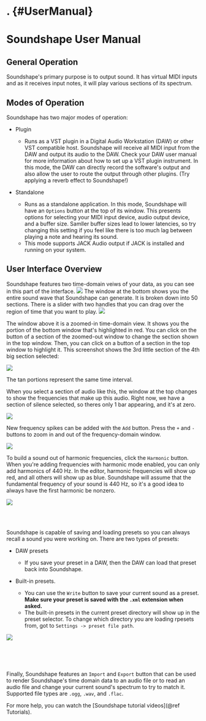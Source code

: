 . {#UserManual}
=================

# Soundshape User Manual

## General Operation
Soundshape's primary purpose is to output sound.
It has virtual MIDI inputs and as it receives input notes,
it will play various sections of its spectrum.

## Modes of Operation
Soundshape has two major modes of operation:
- Plugin
    + Runs as a VST plugin in a Digital Audio Workstation (DAW) 
    or other VST compatible host. Soundshape will receive all
    MIDI input from the DAW and output its audio to the DAW. 
    Check your DAW user manual for more information about how to
    set up a VST plugin instrument.
    In this mode, the DAW can directly record the software's 
    output and also allow the user to route the output through
    other plugins. (Try applying a reverb effect to Soundshape!)
    
- Standalone
    + Runs as a standalone application. In this mode, Soundshape
    will have an `Options` button at the top of its window.
    This presents options for selecting your MIDI input device,
    audio output device, and a buffer size.
    Samller buffer sizes lead to lower latencies, so try changing
    this setting if you feel like there is too much lag between 
    playing a note and hearing its sound.
    + This mode supports JACK Audio output if JACK is installed
    and running on your system.
    
## User Interface Overview
Soundshape features two time-domain veiws of your data, as you can see 
in this part of the interface.
![](timeWindows.png)
The window at the bottom shows you the entire sound wave that Soundshape
can generate.
It is broken down into 50 sections.
There is a slider with two handles that you can drag over the region
of time that you want to play.
![](doubleSlider.png)

The window above it is a zoomed-in time-domain view. It shows you
the portion of the bottom window that's highlighted in red.
You can click on the button of a section of the zoomed-out window 
to change the section shown in the top window. Then, you can click
on a button of a section in the top window to highlight it. This
screenshot shows the 3rd little section of the 4th big section selected:

![](timeSelection.png)

The tan portions represent the same time interval. 

When you select a section of audio like this, the window at the top changes to
show the frequencies that make up this audio. Right now, we have a section
of silence selected, so theres only 1 bar appearing, and it's at zero.

![](frequenciesZero.png)

New frequency spikes can be added with the `Add` button.
Press the `+` and `-` buttons to zoom in and out of the frequency-domain window.

![](zoomAndAdd.png)

To build a sound out of harmonic frequencies, click the `Harmonic` button.
When you're adding frequencies with harmonic mode enabled, you can only add
harmonics of 440 Hz.
In the editor, harmonic frequencies will show up red, and all others will
show up as blue.
Soundshape will assume that the fundamental frequency of your sound is 
440 Hz, so it's a good idea to always have the first harmonic be nonzero.

![](harmonics.png)

<br/>
<br/>

Soundshape is capable of saving and loading presets so you can always
recall a sound you were working on. There are two types of presets:
- DAW presets
     + If you save your preset in a DAW, then the DAW can load that preset
     back into Soundshape.
     
- Built-in presets.
     + You can use the `Write` button to save your current sound as a preset.
     **Make sure your preset is saved with the `.xml` extension when asked.**
     + The built-in presets in the current preset directory will show up in
     the preset selector. To change which directory you are loading rpesets
     from, got to `Settings -> preset file path`.
     
![](presets.png)
     
<br/>
<br/>
<br/>

Finally, Soundshape features an `Import` and `Export` button that can be used
to render Soundshape's time domain data to an audio file or to 
read an audio file and change your current sound's spectrum to try to match it.
Supported file types are `.ogg`, `.wav`, and `.flac`.

For more help, you can watch the [Soundshape tutorial videos](@ref Tutorials).